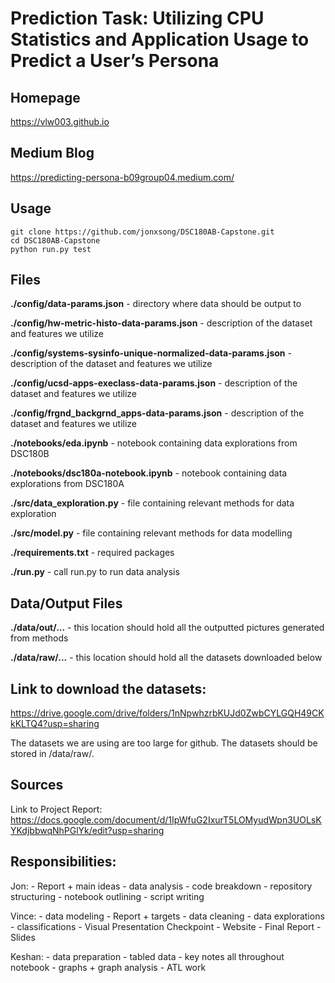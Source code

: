 # Prediction Task: Utilizing CPU Statistics and Application Usage to Predict a User’s Persona



## Homepage
https://vlw003.github.io

## Medium Blog
https://predicting-persona-b09group04.medium.com/

## Usage
```
git clone https://github.com/jonxsong/DSC180AB-Capstone.git
cd DSC180AB-Capstone
python run.py test
```



## Files

**./config/data-params.json** - directory where data should be output to

**./config/hw-metric-histo-data-params.json** - description of the dataset and features we utilize

**./config/systems-sysinfo-unique-normalized-data-params.json** - description of the dataset and features we utilize

**./config/ucsd-apps-execlass-data-params.json** - description of the dataset and features we utilize

**./config/frgnd_backgrnd_apps-data-params.json** - description of the dataset and features we utilize

**./notebooks/eda.ipynb** - notebook containing data explorations from DSC180B

**./notebooks/dsc180a-notebook.ipynb** - notebook containing data explorations from DSC180A

**./src/data_exploration.py** - file containing relevant methods for data exploration

**./src/model.py** - file containing relevant methods for data modelling

**./requirements.txt** - required packages

**./run.py** - call run.py to run data analysis



## Data/Output Files

**./data/out/...** - this location should hold all the outputted pictures generated from methods

**./data/raw/...** - this location should hold all the datasets downloaded below



## Link to download the datasets:
https://drive.google.com/drive/folders/1nNpwhzrbKUJd0ZwbCYLGQH49CKkKLTQ4?usp=sharing

The datasets we are using are too large for github. The datasets should be stored in /data/raw/.



## Sources
Link to Project Report: https://docs.google.com/document/d/1IpWfuG2IxurT5LOMyudWpn3UOLsKYKdjbbwqNhPGlYk/edit?usp=sharing



## Responsibilities:

Jon:
    - Report + main ideas
    - data analysis - code breakdown
    - repository structuring
    - notebook outlining
    - script writing

Vince:
    - data modeling
    - Report + targets
    - data cleaning
    - data explorations
    - classifications
    - Visual Presentation Checkpoint
    - Website
    - Final Report
    - Slides

Keshan:
    - data preparation
    - tabled data
    - key notes all throughout notebook
    - graphs + graph analysis
    - ATL work
